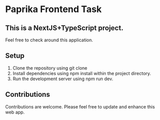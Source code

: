 # Paprika Frontend Task

## This is a NextJS+TypeScript project. 
Feel free to check around this application.

## Setup
1. Clone the repository using git clone <URL>
2. Install dependencies using npm install within the project directory.
3. Run the development server using npm run dev.

## Contributions
Contributions are welcome. Please feel free to update and enhance this web app. 


